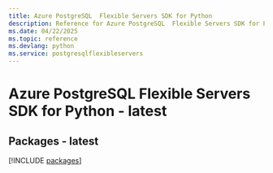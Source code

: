 ```yaml
---
title: Azure PostgreSQL  Flexible Servers SDK for Python
description: Reference for Azure PostgreSQL  Flexible Servers SDK for Python
ms.date: 04/22/2025
ms.topic: reference
ms.devlang: python
ms.service: postgresqlflexibleservers
---
```

# Azure PostgreSQL  Flexible Servers SDK for Python - latest
## Packages - latest
[!INCLUDE [packages](postgresql--flexible-servers-index.md)]